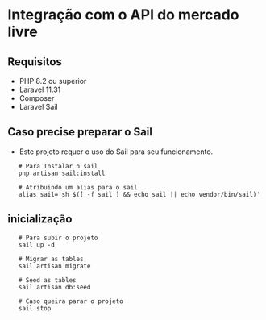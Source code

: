 
# Integração com o API do mercado livre


## Requisitos
* PHP 8.2 ou superior
* Laravel 11.31
* Composer
* Laravel Sail
 


## Caso precise preparar o Sail
 - Este projeto requer o uso do Sail para seu funcionamento.

 ```
    # Para Instalar o sail
    php artisan sail:install
 ```
 ```
    # Atribuindo um alias para o sail
    alias sail='sh $([ -f sail ] && echo sail || echo vendor/bin/sail)'
 ```


## inicialização

 ```
    # Para subir o projeto
    sail up -d 
 ```

 ```
    # Migrar as tables
    sail artisan migrate
 ```
 ```
    # Seed as tables
    sail artisan db:seed
 ```
 ```
    # Caso queira parar o projeto
    sail stop
 ```